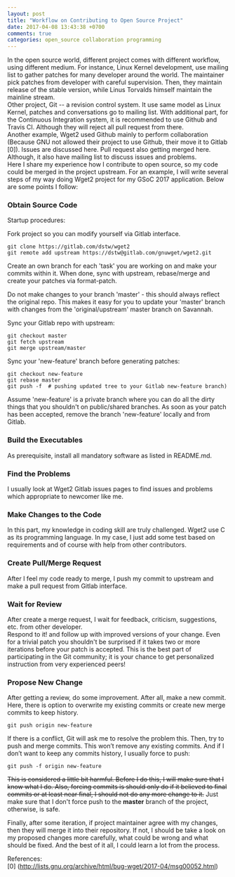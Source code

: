 ```yaml
---
layout: post
title: "Workflow on Contributing to Open Source Project"
date: 2017-04-08 13:43:38 +0700
comments: true
categories: open_source collaboration programming
---
```


In the open source world, different project comes with different workflow, using
different medium. For instance, Linux Kernel development, use mailing list to
gather patches for many developer around the world. The maintainer pick
patches from developer with careful supervision. Then, they maintain release of
the stable version, while Linus Torvalds himself maintain the mainline stream.  
Other project, Git -- a revision control system. It use same model as Linux
Kernel, patches and conversations go to mailing list. With additional part, for
the Continuous Integration system, it is recommended to use Github and Travis
CI. Although they will reject all pull request from there.  
Another example, Wget2 used Github mainly to perform collaboration (Because GNU
not allowed their project to use Github, their move it to Gitlab [0]). Issues are
discussed here. Pull request also getting merged here. Although, it also have
mailing list to discuss issues and problems.  
Here I share my experience how I contribute to open source, so my code could be
merged in the project upstream. For an example, I will write several steps of
my way doing Wget2 project for my GSoC 2017 application. Below are some points I
follow:

### Obtain Source Code

Startup procedures:

Fork project so you can modify yourself via Gitlab interface.

``` shell
git clone https://gitlab.com/dstw/wget2
git remote add upstream https://dstw@gitlab.com/gnuwget/wget2.git
```

Create an own branch for each 'task' you are working on and make your commits
within it. When done, sync with upstream, rebase/merge and create your patches
via format-patch.

Do not make changes to your branch 'master' - this should always reflect the
original repo. This makes it easy for you to update your 'master' branch with
changes from the 'original/upstream' master branch on Savannah.

Sync your Gitlab repo with upstream:

``` shell
git checkout master
git fetch upstream
git merge upstream/master
```

Sync your 'new-feature' branch before generating patches:

``` shell
git checkout new-feature
git rebase master
git push -f  # pushing updated tree to your Gitlab new-feature branch)
```

Assume 'new-feature' is a private branch where you can do all the dirty things
that you shouldn't on public/shared branches. As soon as your patch has been
accepted, remove the branch 'new-feature' locally and from Gitlab.

### Build the Executables

As prerequisite, install all mandatory software as listed in README.md.

### Find the Problems

I usually look at Wget2 Gitlab issues pages to find issues and problems which
appropriate to newcomer like me.

### Make Changes to the Code

In this part, my knowledge in coding skill are truly challenged. Wget2 use C as
its programming language. In my case, I just add some test based on requirements
and of course with help from other contributors.

### Create Pull/Merge Request

After I feel my code ready to merge, I push my commit to upstream and make a
pull request from Gitlab interface.

### Wait for Review

After create a merge request, I wait for feedback, criticism, suggestions, etc.
from other developer.  
Respond to it! and follow up with improved versions of your change. Even for a
trivial patch you shouldn't be surprised if it takes two or more iterations
before your patch is accepted. This is the best part of participating in the Git
community; it is your chance to get personalized instruction from very
experienced peers!

### Propose New Change

After getting a review, do some improvement. After all, make a new commit. Here,
there is option to overwrite my existing commits or create new merge commits to
keep history.

``` shell
git push origin new-feature
```

If there is a conflict, Git will ask me to resolve the problem this. Then, try
to push and merge commits. This won’t remove any existing commits. And if I
don’t want to keep any commits history, I usually force to push:

``` shell
git push -f origin new-feature
```

~~This is considered a little bit harmful. Before I do this, I will make sure
that I know what I do. Also, forcing commits is should only do if it believed to
final commits or at least near final, I should not do any more change to it.~~ 
Just make sure that I don't force push to the **master** branch of the project,
otherwise, is safe.

Finally, after some iteration, if project maintainer agree with my changes, then
they will merge it into their repository. If not, I should be take a look on my
proposed changes more carefully, what could be wrong and what should be fixed.
And the best of it all, I could learn a lot from the process.

References:  
[0] (http://lists.gnu.org/archive/html/bug-wget/2017-04/msg00052.html)
